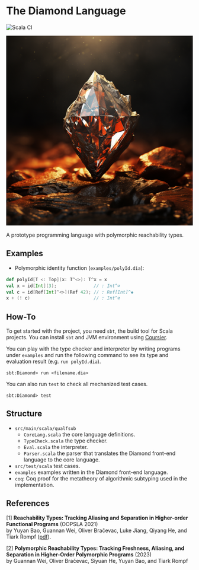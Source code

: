 # The Diamond Language

![Scala CI](https://github.com/Kraks/Diamond-lang/actions/workflows/scala.yml/badge.svg)

<img src="rusty_diamond.png?raw=true" alt="A rusty diamond by Midjourney" width="512px" height="512px"/>

A prototype programming language with polymorphic reachability types.

## Examples

- Polymorphic identity function (`examples/polyId.dia`):

```scala
def polyId[T <: Top](x: T^<>): T^x = x
val x = id[Int](3);              // : Int^∅
val c = id[Ref[Int]^<>](Ref 42); // : Ref[Int]^◆
x + (! c)                        // : Int^∅
```

## How-To

To get started with the project, you need `sbt`, the build tool for Scala projects.
You can install `sbt` and JVM environment using [Coursier](https://get-coursier.io/docs/cli-installation).

You can play with the type checker and interpreter by writing programs under `examples` and run
the following command to see its type and evaluation result (e.g. `run polyId.dia`).

```
sbt:Diamond> run <filename.dia>
```

You can also run `test` to check all mechanized test cases.

```
sbt:Diamond> test
```

## Structure

- `src/main/scala/qualfsub`
    * `CoreLang.scala` the core language definitions.
    * `TypeCheck.scala` the type checker.
    * `Eval.scala` the interpreter.
    * `Parser.scala` the parser that translates the Diamond front-end language to the core language.
- `src/test/scala` test cases.
- `examples` examples written in the Diamond front-end language.
- `coq`: Coq proof for the metatheory of algorithmic subtyping used in the implementation.

## References

[1] **Reachability Types: Tracking Aliasing and Separation in Higher-order Functional Programs** (OOPSLA 2021)</br>
by Yuyan Bao, Guannan Wei, Oliver Bračevac, Luke Jiang, Qiyang He, and Tiark Rompf
([pdf](https://dl.acm.org/doi/10.1145/3485516)).

[2] **Polymorphic Reachability Types: Tracking Freshness, Aliasing, and Separation in Higher-Order Polymorphic Programs** (2023)</br>
by Guannan Wei, Oliver Bračevac, Siyuan He, Yuyan Bao, and Tiark Rompf
